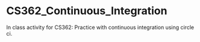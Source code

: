 # CS362_Continuous_Integration
In class activity for CS362: Practice with continuous integration using circle ci.
